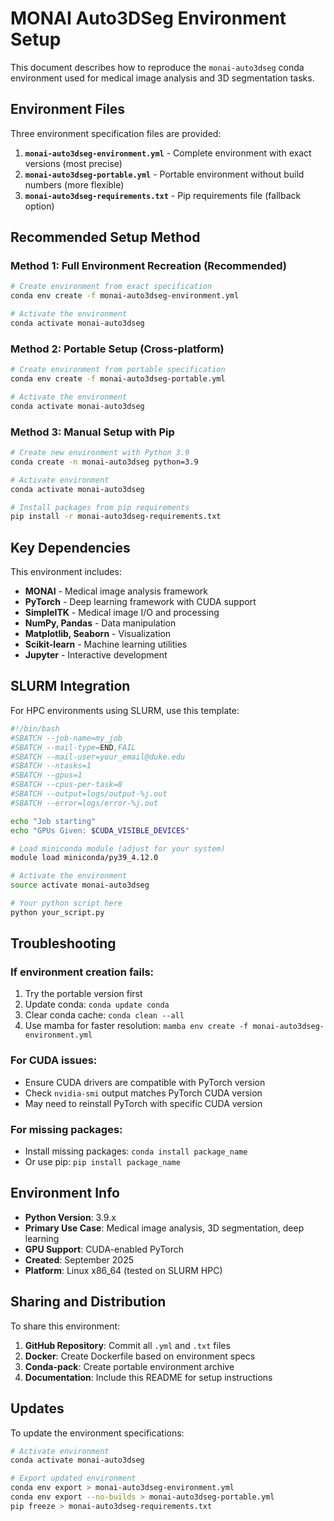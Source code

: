 # MONAI Auto3DSeg Environment Setup

This document describes how to reproduce the `monai-auto3dseg` conda environment used for medical image analysis and 3D segmentation tasks.

## Environment Files

Three environment specification files are provided:

1. **`monai-auto3dseg-environment.yml`** - Complete environment with exact versions (most precise)
2. **`monai-auto3dseg-portable.yml`** - Portable environment without build numbers (more flexible)
3. **`monai-auto3dseg-requirements.txt`** - Pip requirements file (fallback option)

## Recommended Setup Method

### Method 1: Full Environment Recreation (Recommended)
```bash
# Create environment from exact specification
conda env create -f monai-auto3dseg-environment.yml

# Activate the environment
conda activate monai-auto3dseg
```

### Method 2: Portable Setup (Cross-platform)
```bash
# Create environment from portable specification
conda env create -f monai-auto3dseg-portable.yml

# Activate the environment  
conda activate monai-auto3dseg
```

### Method 3: Manual Setup with Pip
```bash
# Create new environment with Python 3.9
conda create -n monai-auto3dseg python=3.9

# Activate environment
conda activate monai-auto3dseg

# Install packages from pip requirements
pip install -r monai-auto3dseg-requirements.txt
```

## Key Dependencies

This environment includes:
- **MONAI** - Medical image analysis framework
- **PyTorch** - Deep learning framework with CUDA support
- **SimpleITK** - Medical image I/O and processing
- **NumPy, Pandas** - Data manipulation
- **Matplotlib, Seaborn** - Visualization
- **Scikit-learn** - Machine learning utilities
- **Jupyter** - Interactive development

## SLURM Integration

For HPC environments using SLURM, use this template:

```bash
#!/bin/bash
#SBATCH --job-name=my_job
#SBATCH --mail-type=END,FAIL    
#SBATCH --mail-user=your_email@duke.edu
#SBATCH --ntasks=1
#SBATCH --gpus=1
#SBATCH --cpus-per-task=8
#SBATCH --output=logs/output-%j.out
#SBATCH --error=logs/error-%j.out

echo "Job starting"
echo "GPUs Given: $CUDA_VISIBLE_DEVICES"

# Load miniconda module (adjust for your system)
module load miniconda/py39_4.12.0

# Activate the environment
source activate monai-auto3dseg

# Your python script here
python your_script.py
```

## Troubleshooting

### If environment creation fails:
1. Try the portable version first
2. Update conda: `conda update conda`
3. Clear conda cache: `conda clean --all`
4. Use mamba for faster resolution: `mamba env create -f monai-auto3dseg-environment.yml`

### For CUDA issues:
- Ensure CUDA drivers are compatible with PyTorch version
- Check `nvidia-smi` output matches PyTorch CUDA version
- May need to reinstall PyTorch with specific CUDA version

### For missing packages:
- Install missing packages: `conda install package_name`
- Or use pip: `pip install package_name`

## Environment Info

- **Python Version**: 3.9.x
- **Primary Use Case**: Medical image analysis, 3D segmentation, deep learning
- **GPU Support**: CUDA-enabled PyTorch
- **Created**: September 2025
- **Platform**: Linux x86_64 (tested on SLURM HPC)

## Sharing and Distribution

To share this environment:

1. **GitHub Repository**: Commit all `.yml` and `.txt` files
2. **Docker**: Create Dockerfile based on environment specs
3. **Conda-pack**: Create portable environment archive
4. **Documentation**: Include this README for setup instructions

## Updates

To update the environment specifications:

```bash
# Activate environment
conda activate monai-auto3dseg

# Export updated environment
conda env export > monai-auto3dseg-environment.yml
conda env export --no-builds > monai-auto3dseg-portable.yml
pip freeze > monai-auto3dseg-requirements.txt
```